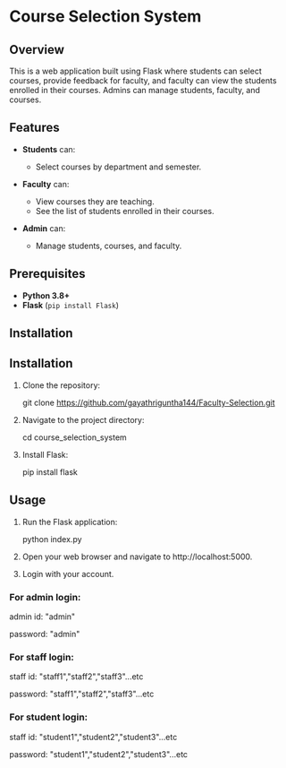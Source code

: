 
# Course Selection System

## Overview

This is a web application built using Flask where students can select courses, provide feedback for faculty, and faculty can view the students enrolled in their courses. Admins can manage students, faculty, and courses.

## Features

- **Students** can:
  - Select courses by department and semester.
 
  
- **Faculty** can:
  - View courses they are teaching.
  - See the list of students enrolled in their courses.

- **Admin** can:
  - Manage students, courses, and faculty.


## Prerequisites

- **Python 3.8+**
- **Flask** (`pip install Flask`)

## Installation


## Installation

1. Clone the repository:
   
   git clone https://github.com/gayathriguntha144/Faculty-Selection.git
   
2. Navigate to the project directory:
   
   cd course_selection_system
   
3. Install Flask:
   
   pip install flask
## Usage

1. Run the Flask application:
   
   python index.py
   
2. Open your web browser and navigate to http://localhost:5000.

3. Login with your account.
   
### For admin login:

admin id: "admin"

password: "admin"


### For staff login:

staff id: "staff1","staff2","staff3"...etc

password: "staff1","staff2","staff3"...etc

### For student login:

staff id: "student1","student2","student3"...etc

password: "student1","student2","student3"...etc


